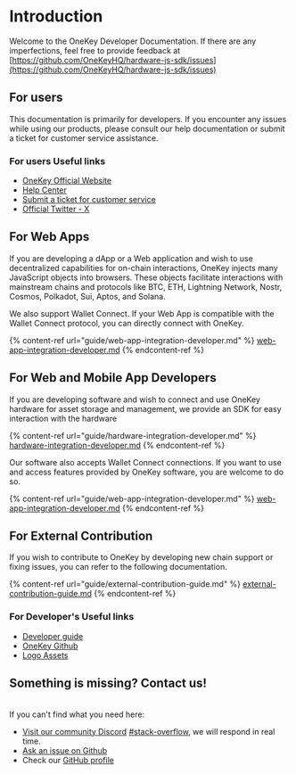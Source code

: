 # Introduction

Welcome to the OneKey Developer Documentation. If there are any imperfections, feel free to provide feedback at [https://github.com/OneKeyHQ/hardware-js-sdk/issues](https://github.com/OneKeyHQ/hardware-js-sdk/issues)

## For users

This documentation is primarily for developers. If you encounter any issues while using our products, please consult our help documentation or submit a ticket for customer service assistance.

### For users Useful links

* [OneKey Official Website](https://onekey.so/)
* [Help Center](https://help.onekey.so/hc)
* [Submit a ticket for customer service](https://help.onekey.so/hc/requests/new)
* [Official Twitter - X](https://twitter.com/OneKeyHQ)

## For Web Apps

If you are developing a dApp or a Web application and wish to use decentralized capabilities for on-chain interactions, OneKey injects many JavaScript objects into browsers. These objects facilitate interactions with mainstream chains and protocols like BTC, ETH, Lightning Network, Nostr, Cosmos, Polkadot, Sui, Aptos, and Solana.

We also support Wallet Connect. If your Web App is compatible with the Wallet Connect protocol, you can directly connect with OneKey.

{% content-ref url="guide/web-app-integration-developer.md" %}
[web-app-integration-developer.md](guide/web-app-integration-developer.md)
{% endcontent-ref %}

## **For Web and Mobile App Developers**

If you are developing software and wish to connect and use OneKey hardware for asset storage and management, we provide an SDK for easy interaction with the hardware

{% content-ref url="guide/hardware-integration-developer.md" %}
[hardware-integration-developer.md](guide/hardware-integration-developer.md)
{% endcontent-ref %}



Our software also accepts Wallet Connect connections. If you want to use and access features provided by OneKey software, you are welcome to do so.

{% content-ref url="guide/web-app-integration-developer.md" %}
[web-app-integration-developer.md](guide/web-app-integration-developer.md)
{% endcontent-ref %}

## **For** External Contribution

If you wish to contribute to OneKey by developing new chain support or fixing issues, you can refer to the following documentation.

{% content-ref url="guide/external-contribution-guide.md" %}
[external-contribution-guide.md](guide/external-contribution-guide.md)
{% endcontent-ref %}

### **For Developer's** Useful links

* [Developer guide](https://developer.onekey.so/)
* [OneKey Github ](https://github.com/OneKeyHQ)
* [Logo Assets](https://help.onekey.so/hc/articles/360002200956)

## Something is missing? Contact us!

\
If you can't find what you need here:

* [Visit our community Discord](https://discord.com/channels/868309113942196295/912695369656316014) [#stack-overflow](https://discord.com/channels/868309113942196295/912695369656316014), we will respond in real time.
* [Ask an issue on Github](https://github.com/OneKeyHQ/app-monorepo/issues)
* Check our [GitHub profile](https://github.com/OneKeyHQ/app-monorepo)
